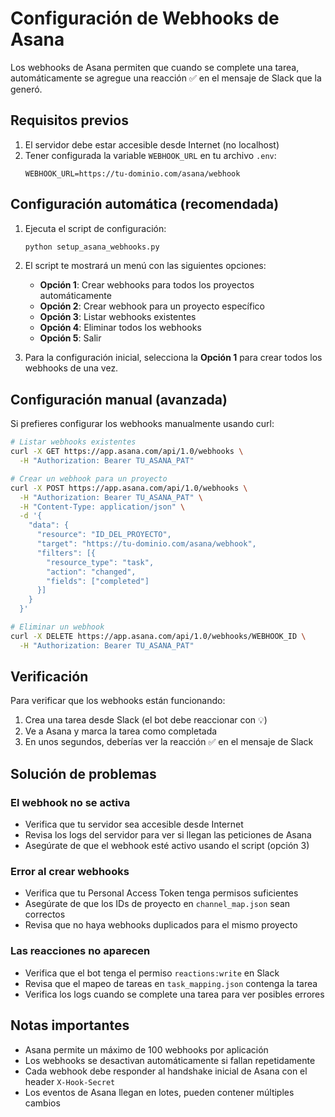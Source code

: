 # Configuración de Webhooks de Asana

Los webhooks de Asana permiten que cuando se complete una tarea, automáticamente se agregue una reacción ✅ en el mensaje de Slack que la generó.

## Requisitos previos

1. El servidor debe estar accesible desde Internet (no localhost)
2. Tener configurada la variable `WEBHOOK_URL` en tu archivo `.env`:
   ```
   WEBHOOK_URL=https://tu-dominio.com/asana/webhook
   ```

## Configuración automática (recomendada)

1. Ejecuta el script de configuración:
   ```bash
   python setup_asana_webhooks.py
   ```

2. El script te mostrará un menú con las siguientes opciones:
   - **Opción 1**: Crear webhooks para todos los proyectos automáticamente
   - **Opción 2**: Crear webhook para un proyecto específico
   - **Opción 3**: Listar webhooks existentes
   - **Opción 4**: Eliminar todos los webhooks
   - **Opción 5**: Salir

3. Para la configuración inicial, selecciona la **Opción 1** para crear todos los webhooks de una vez.

## Configuración manual (avanzada)

Si prefieres configurar los webhooks manualmente usando curl:

```bash
# Listar webhooks existentes
curl -X GET https://app.asana.com/api/1.0/webhooks \
  -H "Authorization: Bearer TU_ASANA_PAT"

# Crear un webhook para un proyecto
curl -X POST https://app.asana.com/api/1.0/webhooks \
  -H "Authorization: Bearer TU_ASANA_PAT" \
  -H "Content-Type: application/json" \
  -d '{
    "data": {
      "resource": "ID_DEL_PROYECTO",
      "target": "https://tu-dominio.com/asana/webhook",
      "filters": [{
        "resource_type": "task",
        "action": "changed",
        "fields": ["completed"]
      }]
    }
  }'

# Eliminar un webhook
curl -X DELETE https://app.asana.com/api/1.0/webhooks/WEBHOOK_ID \
  -H "Authorization: Bearer TU_ASANA_PAT"
```

## Verificación

Para verificar que los webhooks están funcionando:

1. Crea una tarea desde Slack (el bot debe reaccionar con 💡)
2. Ve a Asana y marca la tarea como completada
3. En unos segundos, deberías ver la reacción ✅ en el mensaje de Slack

## Solución de problemas

### El webhook no se activa
- Verifica que tu servidor sea accesible desde Internet
- Revisa los logs del servidor para ver si llegan las peticiones de Asana
- Asegúrate de que el webhook esté activo usando el script (opción 3)

### Error al crear webhooks
- Verifica que tu Personal Access Token tenga permisos suficientes
- Asegúrate de que los IDs de proyecto en `channel_map.json` sean correctos
- Revisa que no haya webhooks duplicados para el mismo proyecto

### Las reacciones no aparecen
- Verifica que el bot tenga el permiso `reactions:write` en Slack
- Revisa que el mapeo de tareas en `task_mapping.json` contenga la tarea
- Verifica los logs cuando se complete una tarea para ver posibles errores

## Notas importantes

- Asana permite un máximo de 100 webhooks por aplicación
- Los webhooks se desactivan automáticamente si fallan repetidamente
- Cada webhook debe responder al handshake inicial de Asana con el header `X-Hook-Secret`
- Los eventos de Asana llegan en lotes, pueden contener múltiples cambios